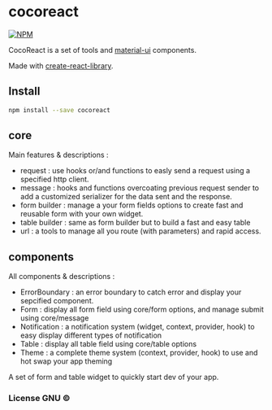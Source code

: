 # cocoreact

[![NPM](https://img.shields.io/npm/v/cocoreact.svg)](https://www.npmjs.com/package/cocoreact)

CocoReact is a set of tools and [material-ui](https://material-ui.com) components.

Made with [create-react-library](https://www.npmjs.com/package/create-react-library).

## Install

```bash
npm install --save cocoreact
```

## core

Main features & descriptions :

- request : use hooks or/and functions to easly send a request using a specified http client.
- message : hooks and functions overcoating previous request sender to add a customized serializer for the data sent and the response.
- form builder : manage a your form fields options to create fast and reusable form with your own widget.
- table builder : same as form builder but to build a fast and easy table
- url : a tools to manage all you route (with parameters) and rapid access.

## components

All components & descriptions :

- ErrorBoundary : an error boundary to catch error and display your sepcified component.
- Form : display all form field using core/form options, and manage submit using core/message
- Notification : a notification system (widget, context, provider, hook) to easy display different types of notification
- Table : display all table field using core/table options
- Theme : a complete theme system (context, provider, hook) to use and hot swap your app theming

A set of form and table widget to quickly start dev of your app.

### License GNU ©

